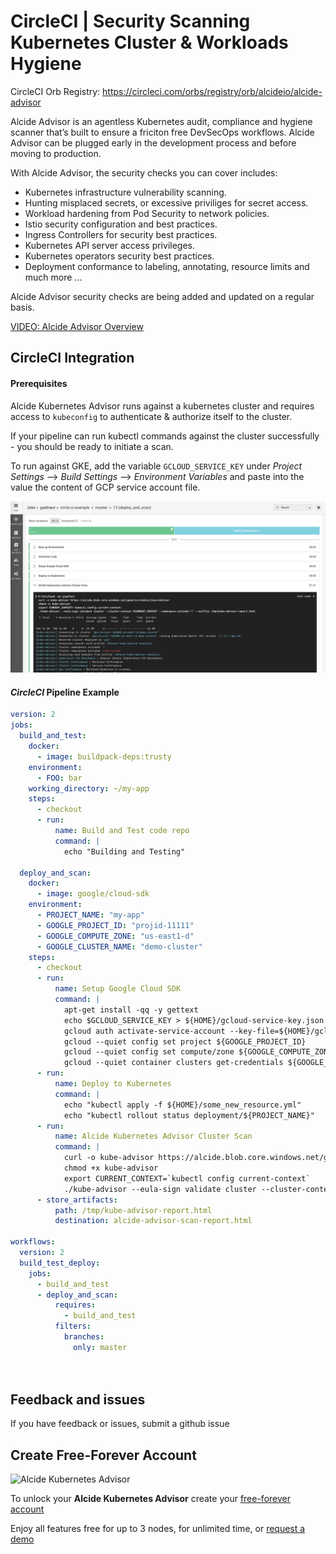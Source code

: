 # CircleCI | Security Scanning Kubernetes Cluster & Workloads Hygiene
CircleCI Orb Registry: https://circleci.com/orbs/registry/orb/alcideio/alcide-advisor

Alcide Advisor is an agentless Kubernetes audit, compliance and hygiene scanner that’s built to ensure a friciton free DevSecOps workflows. Alcide Advisor can be plugged early in the development process and before moving to production.

With Alcide Advisor, the security checks you can cover includes:

- Kubernetes infrastructure vulnerability scanning.
- Hunting misplaced secrets, or excessive priviliges for secret access.
- Workload hardening from Pod Security to network policies.
- Istio security configuration and best practices.
- Ingress Controllers for security best practices.
- Kubernetes API server access privileges.
- Kubernetes operators security best practices.
- Deployment conformance to labeling, annotating, resource limits and much more ...

Alcide Advisor security checks are being added and updated on a regular basis.

[VIDEO: Alcide Advisor Overview](https://youtu.be/UXNPMzCtG84)

## CircleCI Integration

#### Prerequisites 

Alcide Kubernetes Advisor runs against a kubernetes cluster and requires access to `kubeconfig`
to authenticate & authorize itself to the cluster.

If your pipeline can run kubectl commands against the cluster successfully - you should be ready to initiate a scan.

To run against GKE, add the variable `GCLOUD_SERVICE_KEY` under *Project Settings* --> *Build Settings* --> *Environment Variables* and paste into the value the content of GCP service account file.



![CircleCI Example](circleci.png "CircleCI Pipeline Example")

#### *CircleCI* Pipeline Example

```yaml
version: 2
jobs:
  build_and_test:
    docker:
      - image: buildpack-deps:trusty
    environment:
      - FOO: bar
    working_directory: ~/my-app
    steps:
      - checkout
      - run:
          name: Build and Test code repo
          command: |
            echo "Building and Testing"

  deploy_and_scan:
    docker:
      - image: google/cloud-sdk
    environment:
      - PROJECT_NAME: "my-app"
      - GOOGLE_PROJECT_ID: "projid-11111"
      - GOOGLE_COMPUTE_ZONE: "us-east1-d"
      - GOOGLE_CLUSTER_NAME: "demo-cluster"
    steps:
      - checkout
      - run:
          name: Setup Google Cloud SDK
          command: |
            apt-get install -qq -y gettext
            echo $GCLOUD_SERVICE_KEY > ${HOME}/gcloud-service-key.json
            gcloud auth activate-service-account --key-file=${HOME}/gcloud-service-key.json
            gcloud --quiet config set project ${GOOGLE_PROJECT_ID}
            gcloud --quiet config set compute/zone ${GOOGLE_COMPUTE_ZONE}
            gcloud --quiet container clusters get-credentials ${GOOGLE_CLUSTER_NAME}
      - run: 
          name: Deploy to Kubernetes
          command: |
            echo "kubectl apply -f ${HOME}/some_new_resource.yml"
            echo "kubectl rollout status deployment/${PROJECT_NAME}"
      - run: 
          name: Alcide Kubernetes Advisor Cluster Scan
          command: |
            curl -o kube-advisor https://alcide.blob.core.windows.net/generic/stable/linux/advisor
            chmod +x kube-advisor
            export CURRENT_CONTEXT=`kubectl config current-context`
            ./kube-advisor --eula-sign validate cluster --cluster-context $CURRENT_CONTEXT --namespace-include="*" --outfile /tmp/kube-advisor-report.html
      - store_artifacts:
          path: /tmp/kube-advisor-report.html
          destination: alcide-advisor-scan-report.html            
            
workflows:
  version: 2
  build_test_deploy:
    jobs:
      - build_and_test
      - deploy_and_scan:
          requires:
            - build_and_test
          filters:
            branches:
              only: master

        
```

## Feedback and issues

If you have feedback or issues, submit a github issue

## Create Free-Forever Account

![Alcide Kubernetes Advisor](https://d2908q01vomqb2.cloudfront.net/77de68daecd823babbb58edb1c8e14d7106e83bb/2019/06/19/Alcide-Advisor-Amazon-EKS-1.png "Alcide Kubernetes Advisor")

To unlock your **Alcide Kubernetes Advisor** create your [free-forever account](https://www.alcide.io/pricing#free-forever)

Enjoy all features free for up to 3 nodes, for unlimited time, or [request a demo](https://get.alcide.io/request-demo)
